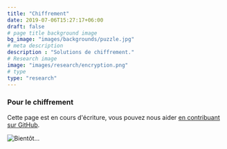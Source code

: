```yaml
---
title: "Chiffrement"
date: 2019-07-06T15:27:17+06:00
draft: false
# page title background image
bg_image: "images/backgrounds/puzzle.jpg"
# meta description
description : "Solutions de chiffrement."
# Research image
image: "images/research/encryption.png"
# type
type: "research"
---
```


### Pour le chiffrement

Cette page est en cours d'écriture, vous pouvez nous aider [en contribuant sur GitHub](https://github.com/foopgp/foopgp-hugowebsite/blob/test/content/french/research/encryption.md).

![Bientôt…](/images/comingsoon.jpg)
